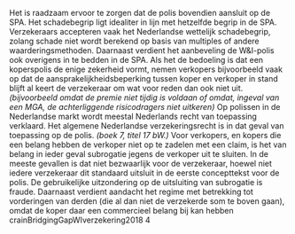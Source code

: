 Het is raadzaam ervoor te zorgen dat de polis bovendien aansluit op de SPA. Het schadebegrip ligt idealiter in lijn met hetzelfde begrip in de SPA. Verzekeraars accepteren vaak het Nederlandse wettelijk schadebegrip, zolang schade niet wordt berekend op basis van multiples of andere waarderingsmethoden. Daarnaast verdient het aanbeveling de W&I-polis ook overigens in te bedden in de SPA. Als het de bedoeling is dat een koperspolis de enige zekerheid vormt, nemen verkopers bijvoorbeeld vaak op dat de aansprakelijkheidsbeperking tussen koper en verkoper in stand blijft al keert de verzekeraar om wat voor reden dan ook niet uit. *(bijvoorbeeld omdat de premie niet tijdig is voldaan of omdat, ingeval van een MGA, de achterliggende risicodragers niet uitkeren)* Op polissen in de Nederlandse markt wordt meestal Nederlands recht van toepassing verklaard. Het algemene Nederlandse verzekeringsrecht is in dat geval van toepassing op de polis. *(boek 7, titel 17 bW.)* Voor verkopers, en kopers die een belang hebben de verkoper niet op te zadelen met een claim, is het van belang in ieder geval subrogatie jegens de verkoper uit te sluiten. In de meeste gevallen is dat niet bezwaarlijk voor de verzekeraar, hoewel niet iedere verzekeraar dit standaard uitsluit in de eerste concepttekst voor de polis. De gebruikelijke uitzondering op de uitsluiting van subrogatie is fraude. Daarnaast verdient aandacht het regime met betrekking tot vorderingen van derden (die al dan niet de verzekerde som te boven gaan), omdat de koper daar een commercieel belang bij kan hebben crainBridgingGapWIverzekering2018 4